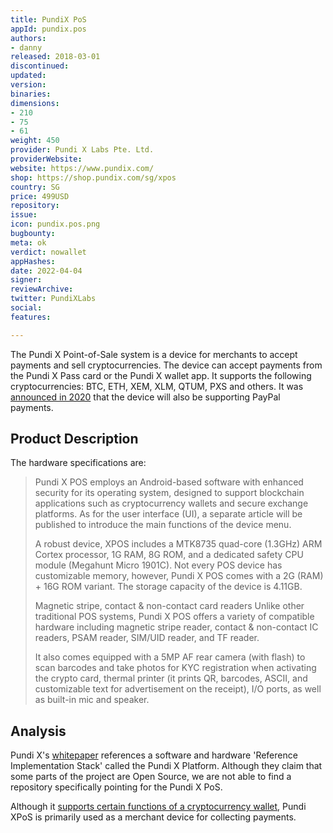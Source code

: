 ```yaml
---
title: PundiX PoS
appId: pundix.pos
authors:
- danny
released: 2018-03-01
discontinued: 
updated: 
version: 
binaries: 
dimensions:
- 210
- 75
- 61
weight: 450
provider: Pundi X Labs Pte. Ltd.
providerWebsite: 
website: https://www.pundix.com/
shop: https://shop.pundix.com/sg/xpos
country: SG
price: 499USD
repository: 
issue: 
icon: pundix.pos.png
bugbounty: 
meta: ok
verdict: nowallet
appHashes: 
date: 2022-04-04
signer: 
reviewArchive: 
twitter: PundiXLabs
social: 
features: 

---
```


The Pundi X Point-of-Sale system is a device for merchants to accept payments and sell cryptocurrencies. The device can accept payments from the Pundi X Pass card or the Pundi X wallet app. It supports the following cryptocurrencies: BTC, ETH, XEM, XLM, QTUM, PXS and others. It was [announced in 2020](https://www.prnewswire.com/news-releases/paypal-to-be-available-on-pundi-xs-blockchain-based-pos-devices-301085940.html) that the device will also be supporting PayPal payments.

## Product Description

The hardware specifications are:

> Pundi X POS employs an Android-based software with enhanced security for its operating system, designed to support blockchain applications such as cryptocurrency wallets and secure exchange platforms. As for the user interface (UI), a separate article will be published to introduce the main functions of the device menu.
>
> A robust device, XPOS includes a MTK8735 quad-core (1.3GHz) ARM Cortex processor, 1G RAM, 8G ROM, and a dedicated safety CPU module (Megahunt Micro 1901C). Not every POS device has customizable memory, however, Pundi X POS comes with a 2G (RAM) + 16G ROM variant. The storage capacity of the device is 4.11GB.
>
> Magnetic stripe, contact & non-contact card readers
> Unlike other traditional POS systems, Pundi X POS offers a variety of compatible hardware including magnetic stripe reader, contact & non-contact IC readers, PSAM reader, SIM/UID reader, and TF reader.
>
> It also comes equipped with a 5MP AF rear camera (with flash) to scan barcodes and take photos for KYC registration when activating the crypto card, thermal printer (it prints QR, barcodes, ASCII, and customizable text for advertisement on the receipt), I/O ports, as well as built-in mic and speaker.

## Analysis

Pundi X's [whitepaper](https://pundix.com/pdf/PundiX_Whitepaper_EN_Ver.pdf) references a software and hardware 'Reference Implementation Stack' called the Pundi X Platform. Although they claim that some parts of the project are Open Source, we are not able to find a repository specifically pointing for the Pundi X PoS. 

Although it [supports certain functions of a cryptocurrency wallet](https://pundix.com/product/), Pundi XPoS is primarily used as a merchant device for collecting payments. 